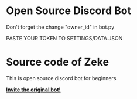 # Open Source Discord Bot

Don't forget the change "owner_id" in bot.py

PASTE YOUR TOKEN TO SETTINGS/DATA.JSON
# Source code of Zeke

This is open source discord bot for beginners


**[Invite the original bot!](https://discord.com/oauth2/authorize?client_id=825738619553579010&permissions=470150262&scope=bot)**



